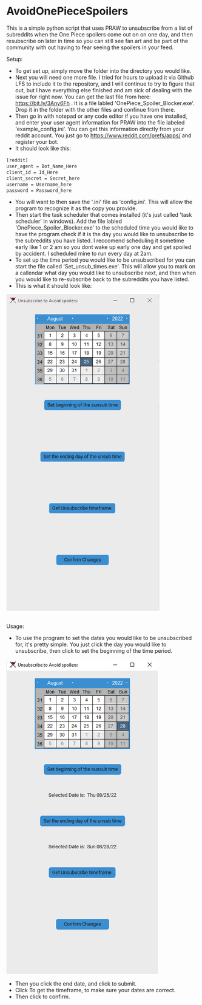 # AvoidOnePieceSpoilers
This is a simple python script that uses PRAW to unsubscribe from a list of subreddits when the One Piece spoilers come out on on one day, and then resubscribe on later in time so you can still see fan art and be part of the community with out having to fear seeing the spoilers in your feed.


Setup:
- To get set up, simply move the folder into the directory you would like.
- Next you will need one more file. I tried for hours to upload it via Github LFS to include it to the repository, and I will continue to try to figure that out, but I have everything else finished and am sick of dealing with the issue for right now. You can get the last file from here: https://bit.ly/3Any6Fh . It is a file labled 'OnePiece_Spoiler_Blocker.exe'. Drop it in the folder with the other files and confinue from there.
- Then go in with notepad or any code editor if you have one installed, and enter your user agent information for PRAW into the file labeled 'example_config.ini'. You can get this information directly from your reddit account. You just go to https://www.reddit.com/prefs/apps/ and register your bot.
- It should look like this:
```
[reddit]                                                                                                                                                                                                                                                        
user_agent = Bot_Name_Here
client_id = Id_Here
client_secret = Secret_here
username = Username_here
password = Password_here
```
- You will want to then save the '.ini' file as 'config.ini'. This will allow the program to recognize it as the copy you provide.
- Then start the task scheduler that comes installed (it's just called 'task scheduler' in windows). Add the file labled 'OnePiece_Spoiler_Blocker.exe' to the scheduled time you would like to have the program check if it is the day you would like to unsubscribe to the subreddits you have listed. I reccomend scheduling it sometime early like 1 or 2 am so you dont wake up early one day and get spoiled by accident. I scheduled mine to run every day at 2am.
- To set up the time period you would like to be unsubscribed for you can start the file called 'Set_unsub_times.exe'. This will allow you to mark on a callendar what day you would like to unsubscribe next, and then when you would like to re-subscribe back to the subreddits you have listed.
- This is what it should look like:


![example1](/images/Example_Photo.png)
##
Usage:
- To use the program to set the dates you would like to be unsubscribed for, it's pretty simple. You just click the day you would like to unsubscribe, then click to set the beginning of the time period.

![example2](/images/example_photo2.png)
- Then you click the end date, and click to submit.
- Click To get the timeframe, to make sure your dates are correct.
- Then click to confirm.
